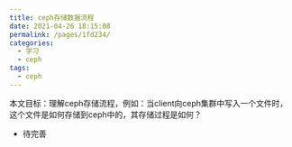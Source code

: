 ```yaml
---
title: ceph存储数据流程
date: 2021-04-26 18:15:08
permalink: /pages/1fd234/
categories:
  - 学习
  - ceph
tags:
  - ceph
---
```



本文目标：理解ceph存储流程，例如：当client向ceph集群中写入一个文件时，这个文件是如何存储到ceph中的，其存储过程是如何？

<!-- mroe -->


- 待完善

